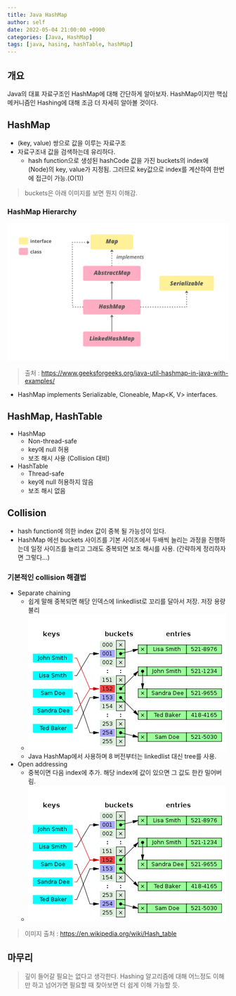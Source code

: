 ```yaml
---
title: Java HashMap
author: self
date: 2022-05-04 21:00:00 +0900
categories: [Java, HashMap]
tags: [java, hasing, hashTable, hashMap]
---
```


## 개요
Java의 대표 자료구조인 HashMap에 대해 간단하게 알아보자. HashMap이지만 핵심 메커니즘인 Hashing에 대해 조금 더 자세히 알아볼 것이다.

## HashMap
* (key, value) 쌍으로 값을 이루는 자료구조
* 자료구조내 값을 검색하는데 유리하다.
  * hash function으로 생성된 hashCode 값을 가진 buckets의 index에 (Node)의 key, value가 지정됨. 그러므로 key값으로 index를 계산하여 한번에 접근이 가능.(O(1))

> buckets은 아래 이미지를 보면 뭔지 이해감.

### HashMap Hierarchy
![HashMap Hierarchy](https://raw.githubusercontent.com/bonclay/bonclay.github.io/main/image/blog_0504_01.png)
> 출처 : https://www.geeksforgeeks.org/java-util-hashmap-in-java-with-examples/

* HashMap implements Serializable, Cloneable, Map<K, V> interfaces.


## HashMap, HashTable
* HashMap
  * Non-thread-safe
  * key에 null 허용
  * 보조 해시 사용 (Collision 대비)
* HashTable
  * Thread-safe
  * key에 null 허용하지 않음
  * 보조 해시 없음

## Collision
* hash function에 의한 index 값이 중복 될 가능성이 있다.
* HashMap 에선 buckets 사이즈를 기본 사이즈에서 두배씩 늘리는 과정을 진행하는데 일정 사이즈를 늘리고 그래도 중복되면 보조 해시를 사용. (간략하게 정리하자면 그렇다...)

### 기본적인 collision 해결법
* Separate chaining
  * 쉽게 말해 중복되면 해당 인덱스에 linkedlist로 꼬리를 달아서 저장. 저장 용량 불리
  * ![Separate chaining](https://raw.githubusercontent.com/bonclay/bonclay.github.io/main/image/blog_0504_02.png)
  * Java HashMap에서 사용하며 8 버전부터는 linkedlist 대신 tree를 사용.
* Open addressing
  * 중복이면 다음 index에 추가. 해당 index에 값이 있으면 그 값도 한칸 밀어버림.
  * ![Open addressing](https://raw.githubusercontent.com/bonclay/bonclay.github.io/main/image/blog_0504_02.png)
> 이미지 출처 : https://en.wikipedia.org/wiki/Hash_table

## 마무리
> 깊이 들어갈 필요는 없다고 생각한다. Hashing 알고리즘에 대해 어느정도 이해만 하고 넘어가면 필요할 때 찾아보면 더 쉽게 이해 가능할 듯.
